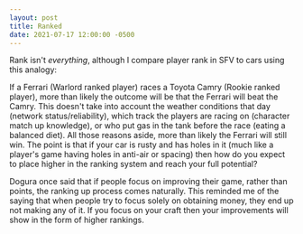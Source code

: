```yaml
---
layout: post
title: Ranked
date: 2021-07-17 12:00:00 -0500
---
```


Rank isn't _everything_, although I compare player rank in SFV to cars using this analogy: 

If a Ferrari (Warlord ranked player) races a Toyota Camry (Rookie ranked player), more than likely the outcome will be that the Ferrari will beat the Camry.
This doesn't take into account the weather conditions that day (network status/reliability), which track the players are racing on (character match up knowledge), or who put gas in the tank before the race (eating a balanced diet).
All those reasons aside, more than likely the Ferrari will still win.
The point is that if your car is rusty and has holes in it (much like a player's game having holes in anti-air or spacing) then how do you expect to place higher in the ranking system and reach your full potential?

Dogura once said that if people focus on improving their game, rather than points, the ranking up process comes naturally. This reminded me of the saying that when people try to focus solely on obtaining money, they end up not making any of it. If you focus on your craft then your improvements will show in the form of higher rankings.
